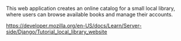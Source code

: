 This web application creates an online catalog for a small local library, where users can browse available books and manage their accounts.

https://developer.mozilla.org/en-US/docs/Learn/Server-side/Django/Tutorial_local_library_website
